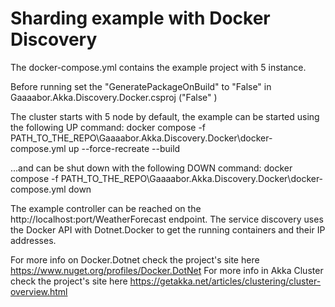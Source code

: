 # Sharding example with Docker Discovery

The docker-compose.yml contains the example project with 5 instance.

Before running set the "GeneratePackageOnBuild" to "False" in Gaaaabor.Akka.Discovery.Docker.csproj ("<GeneratePackageOnBuild>False</GeneratePackageOnBuild>" )

The cluster starts with 5 node by default, the example can be started using the following UP command:
docker compose -f PATH_TO_THE_REPO\Gaaaabor.Akka.Discovery.Docker\docker-compose.yml up --force-recreate --build

...and can be shut down with the following DOWN command:
docker compose -f PATH_TO_THE_REPO\Gaaaabor.Akka.Discovery.Docker\docker-compose.yml down

The example controller can be reached on the http://localhost:port/WeatherForecast endpoint.
The service discovery uses the Docker API with Dotnet.Docker to get the running containers and their IP addresses.

For more info on Docker.Dotnet check the project's site here https://www.nuget.org/profiles/Docker.DotNet
For more info in Akka Cluster check the project's site here https://getakka.net/articles/clustering/cluster-overview.html